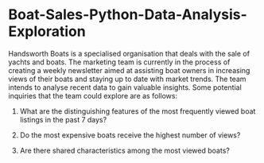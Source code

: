 # Boat-Sales-Python-Data-Analysis-Exploration
Handsworth Boats is a specialised organisation that deals with the sale of yachts and boats. The marketing team is currently in the process of creating a weekly newsletter aimed at assisting boat owners in increasing views of their boats and staying up to date with market trends. The team intends to analyse recent data to gain valuable insights. Some potential inquiries that the team could explore are as follows:

1) What are the distinguishing features of the most frequently viewed boat listings in the past 7 days?

2) Do the most expensive boats receive the highest number of views?

3) Are there shared characteristics among the most viewed boats?
